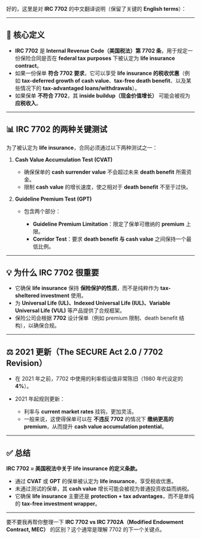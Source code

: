 好的，这里是对 **IRC 7702** 的中文翻译说明（保留了关键的 **English terms**）：

---

## 📌 核心定义

* **IRC 7702** 是 **Internal Revenue Code（美国税法）第 7702 条**，用于规定一份保险合同是否在 **federal tax purposes** 下被认定为 **life insurance contract**。
* 如果一份保单 **符合 7702 要求**，它可以享受 **life insurance 的税收优惠**（例如 **tax-deferred growth of cash value**、**tax-free death benefit**、以及某些情况下的 **tax-advantaged loans/withdrawals**）。
* 如果保单 **不符合 7702**，其 **inside buildup（现金价值增长）** 可能会被视为 **应税收入**。

---

## 📊 IRC 7702 的两种关键测试

为了被认定为 **life insurance**，合同必须通过以下两种测试之一：

1. **Cash Value Accumulation Test (CVAT)**

   * 确保保单的 **cash surrender value** 不会超过未来 **death benefit** 所需资金。
   * 限制 **cash value** 的增长速度，使之相对于 **death benefit** 不至于过快。

2. **Guideline Premium Test (GPT)**

   * 包含两个部分：

     * **Guideline Premium Limitation**：限定了保单可缴纳的 **premium** 上限。
     * **Corridor Test**：要求 **death benefit 与 cash value** 之间保持一个最低比例。

---

## 💡 为什么 IRC 7702 很重要

* 它确保 **life insurance** 保持 **保险保护的性质**，而不是纯粹作为 **tax-sheltered investment** 使用。
* 为 **Universal Life (UL)、Indexed Universal Life (IUL)、Variable Universal Life (VUL)** 等产品提供了合规框架。
* 保险公司会根据 **7702** 设计保单（例如 premium 限制、death benefit 结构），以确保合规。

---

## ⚖️ 2021 更新（The SECURE Act 2.0 / 7702 Revision）

* 在 2021 年之前，7702 中使用的利率假设值非常陈旧（1980 年代设定的 **4%**）。
* 2021 年起规则更新：

  * 利率与 **current market rates** 挂钩，更加灵活。
  * 一般来说，这使得保单可以在 **不违反 7702** 的情况下 **缴纳更高的 premium**，从而提升 **cash value accumulation potential**。

---

## ✅ 总结

**IRC 7702 = 美国税法中关于 life insurance 的定义条款。**

* 通过 **CVAT** 或 **GPT** 的保单被认定为 **life insurance**，享受税收优惠。
* 未通过测试的保单，其 **cash value** 增长可能会被视为普通投资收益而纳税。
* 它确保 **life insurance** 主要还是 **protection + tax advantages**，而不是单纯的 **tax-free investment wrapper**。

---

要不要我再帮你整理一下 **IRC 7702 vs IRC 7702A（Modified Endowment Contract, MEC）** 的区别？这个通常是理解 7702 的下一个关键点。

